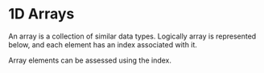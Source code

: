 # 1D Arrays

An array is a collection of similar data types. Logically array is represented below, and each element has an index associated with it.



Array elements can be assessed using the index.
